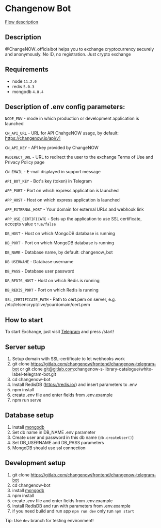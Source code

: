 
# Changenow Bot

[Flow description](./FLOW.md)

## Description

@ChangeNOW_officialbot helps you to exchange cryptocurrency securely and anonymously. No ID, no registration. Just crypto exchange

## Requirements

- node `11.2.0`
- redis `5.0.3`
- mongodb `4.0.4`

## Description of .env config parameters:

`NODE_ENV` - mode in which production or development application is launched

`CN_API_URL` - URL for API ChahgeNOW usage, by default: https://changenow.io/api/v1  

`CN_API_KEY` - API key provided by ChangeNOW

`REDIRECT_URL` - URL to redirect the user to the exchange Terms of Use and Privacy Policy page

`CN_EMAIL` - E-mail displayed in support message

`API_BOT_KEY` - Bot's key (token) in Telegram

`APP_PORT` - Port on which express application is launched

`APP_HOST` - Host on which express application is launched 

`APP_EXTERNAL_HOST` - Your domain for external URLs and webhook link  

`APP_USE_CERTIFICATE` - Sets up the application to use SSL certificate, accepts value `true/false`

`DB_HOST` - Host on which MongoDB database is running  

`DB_PORT` - Port on which MongoDB database is running  

`DB_NAME` - Database name, by default: changenow_bot

`DB_USERNAME` - Database username
 
`DB_PASS` - Database user password 

`DB_REDIS_HOST` - Host on which Redis is running

`DB_REDIS_PORT` - Port on which Redis is running

`SSL_CERTIFICATE_PATH` - Path to cert.pem on server, e.g. /etc/letsencrypt/live/yourdomain/cert.pem

## How to start

To start Exchange, just visit [Telegram](http://t.me/changeNOW_officialbot) and press /start!

## Server setup

1. Setup domain with SSL-certificate to let webhooks work
2. git clone https://gitlab.com/changenow/frontend/changenow-telegram-bot
   or 
   git clone git@gitlab.com:changenow-s-library-catalogue/white-label-telegram-bot.git
3. cd changenow-bot
4. Install RedisDB (https://redis.io/) and insert parameters to .env
5. npm install
6. create _.env_ file and enter fields from .env.example
7. npm run serve

## Database setup
1. Install [mongodb](https://docs.mongodb.com/v4.0/administration/install-on-linux/)
2. Set db name in DB_NAME .env parameter
3. Create user and password in this db name (`db.createUser()`)
4. Set DB_USERNAME and DB_PASS parameters
5. MongoDB should use ssl connection

## Development setup

1. git clone https://gitlab.com/changenow/frontend/changenow-telegram-bot
2. cd changenow-bot
3. install [mongodb](https://docs.mongodb.com/v4.0/administration/install-on-linux/)
4. npm install
5. create _.env_ file and enter fields from .env.example
6. Install RedisDB and run with parameters from .env.example
7. if you need build and run app `npm run dev` only run `npm start`

Tip: Use `dev` branch for testing environment!
